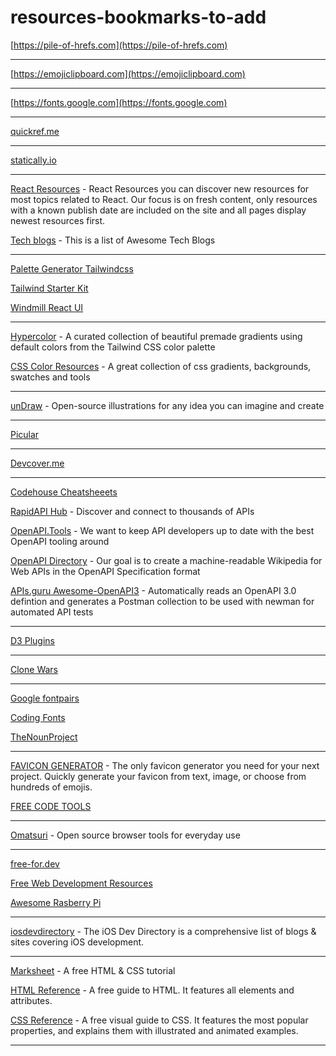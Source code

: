 # resources-bookmarks-to-add

[https://pile-of-hrefs.com](https://pile-of-hrefs.com)

-----

[https://emojiclipboard.com](https://emojiclipboard.com)

-----

[https://fonts.google.com](https://fonts.google.com)

-----

[quickref.me](quickref.me)

-----

[statically.io](statically.io)

----

[React Resources](https://reactresources.com) - React Resources you can discover new resources for most topics related to React.  Our focus is on fresh content, only resources with a known publish date are included on the site and all pages display newest resources first.

[Tech blogs](https://tech-blogs.dev) - This is a list of Awesome Tech Blogs 

-----

[Palette Generator Tailwindcss](https://colorgen.dev)

[Tailwind Starter Kit](https://tailwind-starter-kit.vercel.app)

[Windmill React UI](https://windmillui.com/react-ui)

-----

[Hypercolor](https://hypercolor.dev) - A curated collection of beautiful premade gradients using default colors from the Tailwind CSS color palette

[CSS Color Resources](https://cssgradient.io) - A great collection of css gradients, backgrounds, swatches and tools

-----

[unDraw](https://undraw.co) - Open-source illustrations for any idea you can imagine and create

-----

[Picular](https://picular.co)

-----

[Devcover.me](https://devcover.me)

-----

[Codehouse Cheatsheeets](https://codehouse.vercel.app)

[RapidAPI Hub](https://rapidapi.com/hub) - Discover and connect to thousands of APIs

[OpenAPI.Tools](https://openapi.tools) - We want to keep API developers up to date with the best OpenAPI tooling around

[OpenAPI Directory](https://apis.guru) - Our goal is to create a machine-readable Wikipedia for Web APIs in the OpenAPI Specification format

[APIs.guru Awesome-OpenAPI3](https://apis.guru/awesome-openapi3/) - Automatically reads an OpenAPI 3.0 defintion and generates a Postman collection to be used with newman for automated API tests

-----

[D3 Plugins](https://d3-discovery.net)

-----

[Clone Wars](https://gourav.io/clone-wars)

-----

[Google fontpairs](https://www.fontpair.co)

[Coding Fonts](https://coding-fonts.netlify.app)

[TheNounProject](https://thenounproject.com)

-----

[FAVICON GENERATOR](https://favicon.io) - The only favicon generator you need for your next project. Quickly generate your favicon from text, image, or choose from hundreds of emojis.

[FREE CODE TOOLS](https://freecodetools.org)

-----

[Omatsuri](https://omatsuri.app) - Open source browser tools for everyday use

-----

[free-for.dev](https://free-for.dev/#/)

[Free Web Development Resources](https://markodenic.com/free-web-development-resources/)

[Awesome Rasberry Pi](https://awesome-rpi.netlify.app)

------

[iosdevdirectory](https://iosdevdirectory.com) - The iOS Dev Directory is a comprehensive list of blogs & sites covering iOS development.

------

[Marksheet](https://marksheet.io) - A free HTML & CSS tutorial

[HTML Reference](https://htmlreference.io) - A free guide to HTML. It features all elements and attributes.

[CSS Reference](https://cssreference.io) - A free visual guide to CSS. It features the most popular properties, and explains them with illustrated and animated examples.

-----
